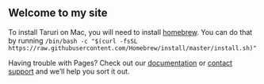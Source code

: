 ## Welcome to my site

To install Taruri on Mac, you will need to install [homebrew](https://brew.sh/). You can do that by running `/bin/bash -c "$(curl -fsSL https://raw.githubusercontent.com/Homebrew/install/master/install.sh)"`

Having trouble with Pages? Check out our [documentation](https://docs.github.com/categories/github-pages-basics/) or [contact support](https://github.com/contact) and we’ll help you sort it out.
